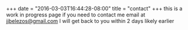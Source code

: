 +++
date = "2016-03-03T16:44:28-08:00"
title = "contact"
+++
this is a work in progress page
if you need to contact me email at jjbelezos@gmail.com 
I will get back to you within 2 days likely earlier
